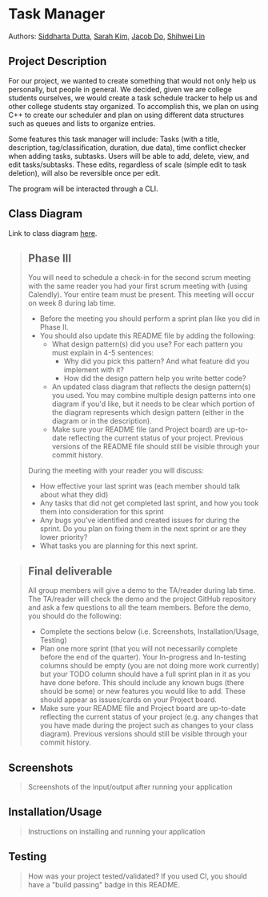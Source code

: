  # Task Manager
 Authors: [Siddharta Dutta](https://github.com/SiddhartaDutta), [Sarah Kim](https://github.com/sarahkimmieee), [Jacob Do](https://github.com/jacobcdo), [Shihwei Lin](https://github.com/slin182)

## Project Description
  
For our project, we wanted to create something that would not only help us personally, but people in general. We decided, given we are college students ourselves, we would create a task schedule tracker to help us and other college students stay organized. To accomplish this, we plan on using C++ to create our scheduler and plan on using different data structures such as queues and lists to organize entries.

Some features this task manager will include: Tasks (with a title, description, tag/classification, duration, due data), time conflict checker when adding tasks, subtasks.
Users will be able to add, delete, view, and edit tasks/subtasks. These edits, regardless of scale (simple edit to task deletion), will also be reversible once per edit.

The program will be interacted through a CLI.

## Class Diagram
 Link to class diagram [here](https://app.moqups.com/HLxRWlfaIpcROvGcueaSVdEqONtGUJtv/view/page/aa458c046). 
 
 > ## Phase III
 > You will need to schedule a check-in for the second scrum meeting with the same reader you had your first scrum meeting with (using Calendly). Your entire team must be present. This meeting will occur on week 8 during lab time.
 > * Before the meeting you should perform a sprint plan like you did in Phase II.
 > * You should also update this README file by adding the following:
 >   * What design pattern(s) did you use? For each pattern you must explain in 4-5 sentences:
 >     * Why did you pick this pattern? And what feature did you implement with it?
 >     * How did the design pattern help you write better code?
 >   * An updated class diagram that reflects the design pattern(s) you used. You may combine multiple design patterns into one diagram if you'd like, but it needs to be clear which portion of the diagram represents which design pattern (either in the diagram or in the description).
 >   * Make sure your README file (and Project board) are up-to-date reflecting the current status of your project. Previous versions of the README file should still be visible through your commit history.
> 
> During the meeting with your reader you will discuss: 
 > * How effective your last sprint was (each member should talk about what they did)
 > * Any tasks that did not get completed last sprint, and how you took them into consideration for this sprint
 > * Any bugs you've identified and created issues for during the sprint. Do you plan on fixing them in the next sprint or are they lower priority?
 > * What tasks you are planning for this next sprint.

 
 > ## Final deliverable
 > All group members will give a demo to the TA/reader during lab time. The TA/reader will check the demo and the project GitHub repository and ask a few questions to all the team members. 
 > Before the demo, you should do the following:
 > * Complete the sections below (i.e. Screenshots, Installation/Usage, Testing)
 > * Plan one more sprint (that you will not necessarily complete before the end of the quarter). Your In-progress and In-testing columns should be empty (you are not doing more work currently) but your TODO column should have a full sprint plan in it as you have done before. This should include any known bugs (there should be some) or new features you would like to add. These should appear as issues/cards on your Project board.
 > * Make sure your README file and Project board are up-to-date reflecting the current status of your project (e.g. any changes that you have made during the project such as changes to your class diagram). Previous versions should still be visible through your commit history. 
 
 ## Screenshots
 > Screenshots of the input/output after running your application
 ## Installation/Usage
 > Instructions on installing and running your application
 ## Testing
 > How was your project tested/validated? If you used CI, you should have a "build passing" badge in this README.
 
